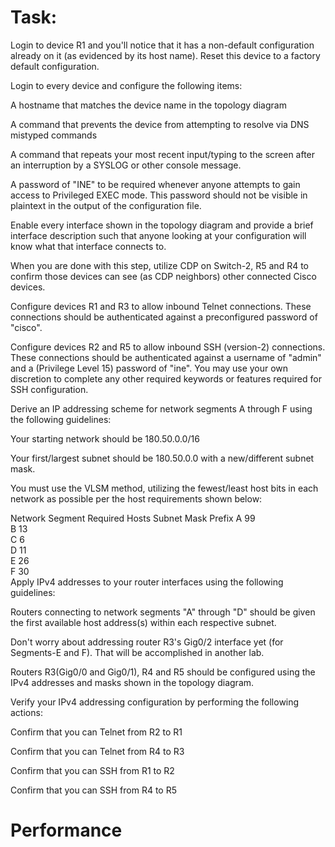 # Task:

Login to device R1 and you'll notice that it has a non-default configuration already on it (as evidenced by its host name). Reset this device to a factory default configuration.

Login to every device and configure the following items:

A hostname that matches the device name in the topology diagram

A command that prevents the device from attempting to resolve via DNS mistyped commands

A command that repeats your most recent input/typing to the screen after an interruption by a SYSLOG or other console message.

A password of "INE" to be required whenever anyone attempts to gain access to Privileged EXEC mode. This password should not be visible in plaintext in the output of the configuration file.

Enable every interface shown in the topology diagram and provide a brief interface description such that anyone looking at your configuration will know what that interface connects to.

When you are done with this step, utilize CDP on Switch-2, R5 and R4 to confirm those devices can see (as CDP neighbors) other connected Cisco devices.

Configure devices R1 and R3 to allow inbound Telnet connections. These connections should be authenticated against a preconfigured password of "cisco".

Configure devices R2 and R5 to allow inbound SSH (version-2) connections. These connections should be authenticated against a username of "admin" and a (Privilege Level 15) password of "ine". You may use your own discretion to complete any other required keywords or features required for SSH configuration.

Derive an IP addressing scheme for network segments A through F using the following guidelines:

Your starting network should be 180.50.0.0/16

Your first/largest subnet should be 180.50.0.0 with a new/different subnet mask.

You must use the VLSM method, utilizing the fewest/least host bits in each network as possible per the host requirements shown below:

Network Segment	Required Hosts	Subnet Mask	Prefix
A	99		
B	13		
C	6		
D	11		
E	26		
F	30		
Apply IPv4 addresses to your router interfaces using the following guidelines:

Routers connecting to network segments "A" through "D" should be given the first available host address(s) within each respective subnet.

Don't worry about addressing router R3's Gig0/2 interface yet (for Segments-E and F). That will be accomplished in another lab.

Routers R3(Gig0/0 and Gig0/1), R4 and R5 should be configured using the IPv4 addresses and masks shown in the topology diagram.

Verify your IPv4 addressing configuration by performing the following actions:

Confirm that you can Telnet from R2 to R1

Confirm that you can Telnet from R4 to R3

Confirm that you can SSH from R1 to R2

Confirm that you can SSH from R4 to R5

# Performance
